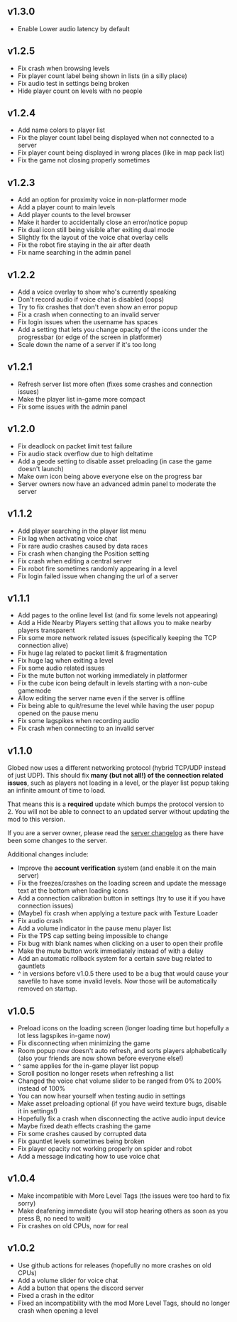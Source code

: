 ## v1.3.0

* Enable Lower audio latency by default

## v1.2.5

* Fix crash when browsing levels
* Fix player count label being shown in lists (in a silly place)
* Fix audio test in settings being broken
* Hide player count on levels with no people

## v1.2.4

* Add name colors to player list
* Fix the player count label being displayed when not connected to a server
* Fix player count being displayed in wrong places (like in map pack list)
* Fix the game not closing properly sometimes

## v1.2.3

* Add an option for proximity voice in non-platformer mode
* Add a player count to main levels
* Add player counts to the level browser
* Make it harder to accidentally close an error/notice popup
* Fix dual icon still being visible after exiting dual mode
* Slightly fix the layout of the voice chat overlay cells
* Fix the robot fire staying in the air after death
* Fix name searching in the admin panel

## v1.2.2

* Add a voice overlay to show who's currently speaking
* Don't record audio if voice chat is disabled (oops)
* Try to fix crashes that don't even show an error popup
* Fix a crash when connecting to an invalid server
* Fix login issues when the username has spaces
* Add a setting that lets you change opacity of the icons under the progressbar (or edge of the screen in platformer)
* Scale down the name of a server if it's too long

## v1.2.1

* Refresh server list more often (fixes some crashes and connection issues)
* Make the player list in-game more compact
* Fix some issues with the admin panel

## v1.2.0

* Fix deadlock on packet limit test failure
* Fix audio stack overflow due to high deltatime
* Add a geode setting to disable asset preloading (in case the game doesn't launch)
* Make own icon being above everyone else on the progress bar
* Server owners now have an advanced admin panel to moderate the server

## v1.1.2

* Add player searching in the player list menu
* Fix lag when activating voice chat
* Fix rare audio crashes caused by data races
* Fix crash when changing the Position setting
* Fix crash when editing a central server
* Fix robot fire sometimes randomly appearing in a level
* Fix login failed issue when changing the url of a server

## v1.1.1

* Add pages to the online level list (and fix some levels not appearing)
* Add a Hide Nearby Players setting that allows you to make nearby players transparent
* Fix some more network related issues (specifically keeping the TCP connection alive)
* Fix huge lag related to packet limit & fragmentation
* Fix huge lag when exiting a level
* Fix some audio related issues
* Fix the mute button not working immediately in platformer
* Fix the cube icon being default in levels starting with a non-cube gamemode
* Allow editing the server name even if the server is offline
* Fix being able to quit/resume the level while having the user popup opened on the pause menu
* Fix some lagspikes when recording audio
* Fix crash when connecting to an invalid server

## v1.1.0

Globed now uses a different networking protocol (hybrid TCP/UDP instead of just UDP). This should fix **many (but not all!) of the connection related issues**, such as players not loading in a level, or the player list popup taking an infinite amount of time to load.

That means this is a **required** update which bumps the protocol version to 2. You will not be able to connect to an updated server without updating the mod to this version.

If you are a server owner, please read the [server changelog](https://github.com/dankmeme01/globed2/blob/main/server/changelog.md) as there have been some changes to the server.

Additional changes include:

* Improve the **account verification** system (and enable it on the main server)
* Fix the freezes/crashes on the loading screen and update the message text at the bottom when loading icons
* Add a connection calibration button in settings (try to use it if you have connection issues)
* (Maybe) fix crash when applying a texture pack with Texture Loader
* Fix audio crash
* Add a volume indicator in the pause menu player list
* Fix the TPS cap setting being impossible to change
* Fix bug with blank names when clicking on a user to open their profile
* Make the mute button work immediately instead of with a delay
* Add an automatic rollback system for a certain save bug related to gauntlets
*  ^ in versions before v1.0.5 there used to be a bug that would cause your savefile to have some invalid levels. Now those will be automatically removed on startup.

## v1.0.5

* Preload icons on the loading screen (longer loading time but hopefully a lot less lagspikes in-game now)
* Fix disconnecting when minimizing the game
* Room popup now doesn't auto refresh, and sorts players alphabetically (also your friends are now shown before everyone else!)
* ^ same applies for the in-game player list popup
* Scroll position no longer resets when refreshing a list
* Changed the voice chat volume slider to be ranged from 0% to 200% instead of 100%
* You can now hear yourself when testing audio in settings
* Make asset preloading optional (if you have weird texture bugs, disable it in settings!)
* Hopefully fix a crash when disconnecting the active audio input device
* Maybe fixed death effects crashing the game
* Fix some crashes caused by corrupted data
* Fix gauntlet levels sometimes being broken
* Fix player opacity not working properly on spider and robot
* Add a message indicating how to use voice chat

## v1.0.4

* Make incompatible with More Level Tags (the issues were too hard to fix sorry)
* Make deafening immediate (you will stop hearing others as soon as you press B, no need to wait)
* Fix crashes on old CPUs, now for real

## v1.0.2

* Use github actions for releases (hopefully no more crashes on old CPUs)
* Add a volume slider for voice chat
* Add a button that opens the discord server
* Fixed a crash in the editor
* Fixed an incompatibility with the mod More Level Tags, should no longer crash when opening a level
